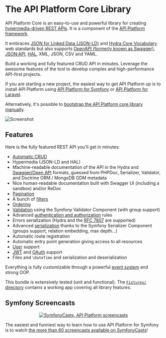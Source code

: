 # The API Platform Core Library

API Platform Core is an easy-to-use and powerful library for creating [hypermedia-driven REST APIs](https://en.wikipedia.org/wiki/HATEOAS).
It is a component of the [API Platform framework](https://api-platform.com).

It embraces [JSON for Linked Data (JSON-LD)](https://json-ld.org/) and [Hydra Core Vocabulary](https://www.hydra-cg.com/) web
standards but also supports [OpenAPI (formerly known as Swagger)](https://www.openapis.org/), [JSON:API](https://jsonapi.org/), [HAL](https://stateless.co/hal_specification.html), XML, JSON, CSV and YAML.

Build a working and fully featured CRUD API in minutes. Leverage the awesome features of the tool to develop complex and
high-performance API-first projects.

If you are starting a new project, the easiest way to get API Platform up is to install
API Platform using [API Platform for Symfony](../symfony/index.md) or [API Platform for Laravel](../laravel/index.md).

Alternatively, it's possible to [bootstrap the API Platform core library manually](../core/bootstrap.md).

![Screenshot](../symfony/images/swagger-ui-1.png)

## Features

Here is the fully featured REST API you'll get in minutes:

* [Automatic CRUD](operations.md)
* Hypermedia (JSON-LD and HAL)
* Machine-readable documentation of the API in the Hydra and [Swagger/Open API](openapi.md) formats,
  guessed from PHPDoc, Serializer, Validator, and Doctrine ORM / MongoDB ODM metadata
* Nice human-readable documentation built with Swagger UI (including a sandbox) and/or ReDoc
* [Pagination](pagination.md)
* A bunch of [filters](filters.md)
* [Ordering](default-order.md)
* [Validation](validation.md) using the Symfony Validator Component (with group support)
* Advanced [authentication and authorization](security.md) rules
* Errors serialization (Hydra and the [RFC 7807](https://tools.ietf.org/html/rfc7807) are supported)
* Advanced [serialization](serialization.md) thanks to the Symfony Serializer Component (groups support, relation embedding, max depth...)
* Automatic route registration
* Automatic entry point generation giving access to all resources
* [User](user.md) support
* [JWT](jwt.md) and [OAuth](https://oauth.net/) support
* Files and `\DateTime` and serialization and deserialization

Everything is fully customizable through a powerful [event system](events.md) and strong OOP.

This bundle is extensively tested (unit and functional). The [`Fixtures/` directory](https://github.com/api-platform/core/tree/main/tests/Fixtures) contains a working app covering all library features.

## Symfony Screencasts

<p align="center" class="symfonycasts"><a href="https://symfonycasts.com/tracks/rest?cid=apip#api-platform-3"><img src="/docs/symfony/images/symfonycasts-player.png" alt="SymfonyCasts, API Platform screencasts"></a></p>

The easiest and funniest way to learn how to use API Platform for Symfony is to watch [the more than 60 screencasts available on SymfonyCasts](https://symfonycasts.com/tracks/rest?cid=apip#api-platform-3)!
